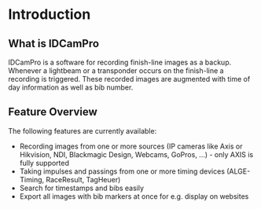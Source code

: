 ﻿# Introduction

## What is IDCamPro

IDCamPro is a software for recording finish-line images as a backup. Whenever a lightbeam or a transponder occurs on the finish-line a recording is triggered. These recorded images are augmented with time of day information as well as bib number. 

## Feature Overview

The following features are currently available: 

* Recording images from one or more sources (IP cameras like Axis or Hikvision, NDI, Blackmagic Design, Webcams, GoPros, ...) - only AXIS is fully supported 
* Taking impulses and passings from one or more timing devices (ALGE-Timing, RaceResult, TagHeuer)
* Search for timestamps and bibs easily
* Export all images with bib markers at once for e.g. display on websites

<!--
<iframe width="560" height="315" src="https://www.youtube.com/embed/XicU4O1dWq8" title="YouTube video player" frameborder="0" allow="accelerometer; autoplay; clipboard-write; encrypted-media; gyroscope; picture-in-picture" allowfullscreen></iframe>
-->